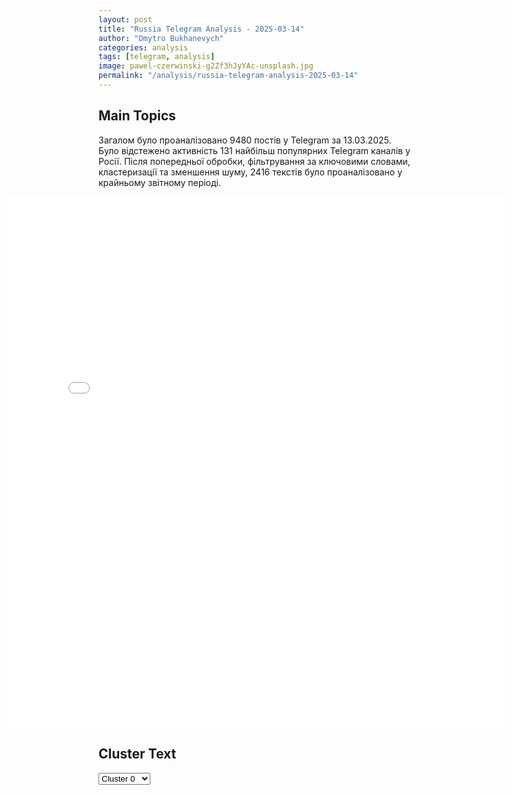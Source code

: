 ```yaml
---
layout: post
title: "Russia Telegram Analysis - 2025-03-14"
author: "Dmytro Bukhanevych"
categories: analysis
tags: [telegram, analysis]
image: pawel-czerwinski-g2Zf3hJyYAc-unsplash.jpg
permalink: "/analysis/russia-telegram-analysis-2025-03-14"
---
```


<style>
    /* Adjusting iframe-container styles */
    .wide-iframe-container {
        width: calc(100% + 30vw);  /* Extending the width */
        margin-left: -15vw;       /* Negative margin to push to the left */
        overflow: hidden;         /* In case the iframe content spills over */
    }

    .wide-iframe-container iframe {
        width: 100%;  /* Making the iframe take the full width of its container */
        border: none; /* Removing any borders from the iframe */
    }

    /* Toggle mechanism */
    .hidden {
        display: none;
    }
    
    .show-content-target:checked + .show-content {
        display: block;
    }
</style>

<h2>Main Topics</h2>
<p>Загалом було проаналізовано 9480 постів у Telegram за 13.03.2025. Було відстежено активність 131 найбільш популярних Telegram каналів у Росії. Після попередньої обробки, фільтрування за ключовими словами, кластеризації та зменшення шуму, 2416 текстів було проаналізовано у крайньому звітному періоді.</p>
<!-- Embedding Main Plotly Visualization -->
<div class="wide-iframe-container">
    <iframe src="{{site.baseurl}}/visualizations/2025-03-14/fig_topics_time.html" height="850"></iframe>
</div>


<h2>Cluster Text</h2>

<!-- Dropdown to select a cluster -->
<select id="clusterSelector" onchange="displayClusterText()">
<option value="0">Cluster 0</option><option value="1">Cluster 1</option><option value="2">Cluster 2</option><option value="3">Cluster 3</option><option value="4">Cluster 4</option><option value="5">Cluster 5</option><option value="6">Cluster 6</option><option value="7">Cluster 7</option><option value="8">Cluster 8</option><option value="9">Cluster 9</option><option value="10">Cluster 10</option><option value="11">Cluster 11</option><option value="12">Cluster 12</option><option value="13">Cluster 13</option><option value="14">Cluster 14</option><option value="15">Cluster 15</option><option value="16">Cluster 16</option>
</select>

<!-- Display area for the selected cluster's text -->
<div id="clusterTextDisplay" class="hidden"></div>

<script type="text/javascript">
    var clusterDetails = {"0": "<b>Total Posts:</b> 58<br><b>Date:</b> 2025-03-13 21:07:51+00:00<br><b>Author:</b> bloodysx<br><b>Link:</b> https://t.me/s/bloodysx/42906<br><b>Subscribers:</b> 1143448<br><b>Text:</b> \u0422\u0435\u043a\u0441\u0442: \u0422\u0440\u0430\u043c\u043f \u0432\u0432\u043e\u0434\u0438\u0442 \u0434\u043e\u043f\u043e\u043b\u043d\u0438\u0442\u0435\u043b\u044c\u043d\u044b\u0435 \u043e\u0433\u0440\u0430\u043d\u0438\u0447\u0435\u043d\u0438\u044f \u043d\u0430 \u0440\u043e\u0441\u0441\u0438\u0439\u0441\u043a\u0438\u0439 \u043d\u0435\u0444\u0442\u044f\u043d\u043e\u0439, \u0433\u0430\u0437\u043e\u0432\u044b\u0439 \u0438 \u0431\u0430\u043d\u043a\u043e\u0432\u0441\u043a\u0438\u0439 \u0441\u0435\u043a\u0442\u043e\u0440\u044b, \u2014 CBS.\u0422\u0435\u043b\u0435\u043a\u0430\u043d\u0430\u043b CBS News \u0441\u043e \u0441\u0441\u044b\u043b\u043a\u043e\u0439 \u043d\u0430 \u0447\u0435\u0442\u044b\u0440\u0435 \u0438\u0441\u0442\u043e\u0447\u043d\u0438\u043a\u0430 \u0441\u043e\u043e\u0431\u0449\u0430\u0435\u0442, \u0447\u0442\u043e \u0430\u0434\u043c\u0438\u043d\u0438\u0441\u0442\u0440\u0430\u0446\u0438\u044f \u0421\u0428\u0410 \u0443\u0436\u0435\u0441\u0442\u043e\u0447\u0438\u0442 \u0441\u0430\u043d\u043a\u0446\u0438\u0438 \u0432 \u043e\u0442\u043d\u043e\u0448\u0435\u043d\u0438\u0438 \u0420\u043e\u0441\u0441\u0438\u0438. \u0412 \u0447\u0430\u0441\u0442\u043d\u043e\u0441\u0442\u0438, \u0440\u0435\u0447\u044c \u0438\u0434\u0451\u0442 \u043e \u0435\u0449\u0451 \u0431\u043e\u043b\u044c\u0448\u0435\u043c \u043e\u0433\u0440\u0430\u043d\u0438\u0447\u0435\u043d\u0438\u0438 \u0434\u043e\u0441\u0442\u0443\u043f\u0430 \u0420\u0424 \u043a \u043f\u043b\u0430\u0442\u0451\u0436\u043d\u044b\u043c \u0441\u0438\u0441\u0442\u0435\u043c\u0430\u043c \u0421\u043e\u0435\u0434\u0438\u043d\u0451\u043d\u043d\u044b\u0445 \u0428\u0442\u0430\u0442\u043e\u0432. \u0414\u0430\u043d\u043d\u044b\u0435 \u043e\u0433\u0440\u0430\u043d\u0438\u0447\u0435\u043d\u0438\u044f \u0437\u0430\u0442\u0440\u0443\u0434\u043d\u044f\u0442 \u043f\u043e\u043a\u0443\u043f\u043a\u0443 \u0440\u043e\u0441\u0441\u0438\u0439\u0441\u043a\u043e\u0439 \u043d\u0435\u0444\u0442\u0438 \u0434\u0440\u0443\u0433\u0438\u043c\u0438 \u0441\u0442\u0440\u0430\u043d\u0430\u043c\u0438, \u0447\u0442\u043e \u0443\u0441\u043b\u043e\u0436\u043d\u0438\u0442 \u0435\u0451 \u043f\u043e\u0441\u0442\u0430\u0432\u043a\u0438 \u043d\u0430 \u043c\u0438\u0440\u043e\u0432\u044b\u0435 \u0440\u044b\u043d\u043a\u0438. \u042d\u0442\u043e \u043c\u043e\u0436\u0435\u0442 \u043f\u0440\u0438\u0432\u0435\u0441\u0442\u0438 \u043a \u0441\u043a\u0430\u0447\u043a\u0443 \u0446\u0435\u043d \u043d\u0430 \u043d\u0435\u0444\u0442\u044c, \u0441\u0447\u0438\u0442\u0430\u0435\u0442 \u0442\u0435\u043b\u0435\u043a\u0430\u043d\u0430\u043b. \u0416\u0451\u0441\u0442\u043a\u0438\u0435 \u0441\u0430\u043d\u043a\u0446\u0438\u0438 \u0432 \u043e\u0442\u043d\u043e\u0448\u0435\u043d\u0438\u0438 \u044d\u043d\u0435\u0440\u0433\u043e\u0441\u0435\u043a\u0442\u043e\u0440\u0430 \u0420\u043e\u0441\u0441\u0438\u0438 \u0431\u044b\u043b\u0438 \u0432\u0432\u0435\u0434\u0435\u043d\u044b \u0435\u0449\u0451 \u043f\u0440\u0438 \u0414\u0436\u043e \u0411\u0430\u0439\u0434\u0435\u043d\u0435, \u043e\u0434\u043d\u0430\u043a\u043e \u0434\u0435\u0439\u0441\u0442\u0432\u043e\u0432\u0430\u0432\u0448\u0435\u0435 \u0434\u043e 12 \u043c\u0430\u0440\u0442\u0430 \u0438\u0441\u043a\u043b\u044e\u0447\u0435\u043d\u0438\u0435 \u043f\u043e\u0437\u0432\u043e\u043b\u044f\u043b\u043e \u043f\u0440\u043e\u0432\u043e\u0434\u0438\u0442\u044c \u043e\u043f\u043b\u0430\u0442\u0443 \u0437\u0430 \u044d\u043d\u0435\u0440\u0433\u043e\u0440\u0435\u0441\u0443\u0440\u0441\u044b \u0447\u0435\u0440\u0435\u0437 \u0440\u044f\u0434 \u0431\u0430\u043d\u043a\u043e\u0432 \u0420\u0424. \u0422\u0435\u043f\u0435\u0440\u044c \u0436\u0435 \u0422\u0440\u0430\u043c\u043f \u043d\u0435 \u0441\u0442\u0430\u043b \u043f\u0440\u043e\u0434\u043b\u0435\u0432\u0430\u0442\u044c \u0434\u0435\u0439\u0441\u0442\u0432\u0438\u0435 \u043b\u0438\u0446\u0435\u043d\u0437\u0438\u0438, \u043f\u043e\u0437\u0432\u043e\u043b\u044f\u0432\u0448\u0435\u0439 \u0437\u0430\u0440\u0443\u0431\u0435\u0436\u043d\u044b\u043c \u043a\u043e\u043c\u043f\u0430\u043d\u0438\u044f\u043c \u043f\u0440\u043e\u0432\u043e\u0434\u0438\u0442\u044c \u0440\u0430\u0441\u0447\u0451\u0442\u044b \u0437\u0430 \u0440\u043e\u0441\u0441\u0438\u0439\u0441\u043a\u0443\u044e \u043d\u0435\u0444\u0442\u044c \u0447\u0435\u0440\u0435\u0437 \u043f\u043e\u0434\u0441\u0430\u043d\u043a\u0446\u0438\u043e\u043d\u043d\u044b\u0435 \u0440\u043e\u0441\u0441\u0438\u0439\u0441\u043a\u0438\u0435 \u0431\u0430\u043d\u043a\u0438. \u041e \u0442\u043e\u043c, \u0447\u0442\u043e \u0441\u0440\u043e\u043a \u0434\u0435\u0439\u0441\u0442\u0432\u0438\u044f \u043b\u0438\u0446\u0435\u043d\u0437\u0438\u0438 \u0438\u0441\u0442\u0451\u043a \u0430\u0433\u0435\u043d\u0442\u0441\u0442\u0432\u0443 Reuters \u043f\u043e\u0434\u0442\u0432\u0435\u0440\u0434\u0438\u043b\u0438 \u0438 \u0432 \u041c\u0438\u043d\u0444\u0438\u043d\u0435 \u0421\u0428\u0410. \u0422\u0430\u043a\u0436\u0435 CBS \u043f\u0438\u0448\u0435\u0442, \u0447\u0442\u043e \u0443\u0436\u0435\u0441\u0442\u043e\u0447\u0435\u043d\u0438\u0435\u043c \u0441\u0430\u043d\u043a\u0446\u0438\u0439 \u0411\u0435\u043b\u044b\u0439 \u0434\u043e\u043c \u043f\u044b\u0442\u0430\u0435\u0442\u0441\u044f \u0443\u0431\u0435\u0434\u0438\u0442\u044c \u0420\u043e\u0441\u0441\u0438\u044e \u043f\u0440\u0438\u043d\u044f\u0442\u044c \u0443\u0441\u043b\u043e\u0432\u0438\u044f \u043f\u0440\u0435\u0434\u043b\u0430\u0433\u0430\u0435\u043c\u043e\u0433\u043e 30-\u0434\u043d\u0435\u0432\u043d\u043e\u0433\u043e \u043f\u0440\u0435\u043a\u0440\u0430\u0449\u0435\u043d\u0438\u044f \u043e\u0433\u043d\u044f.", "1": "<b>Total Posts:</b> 21<br><b>Date:</b> 2025-03-13 18:07:21+00:00<br><b>Author:</b> kontext_channel<br><b>Link:</b> https://t.me/s/kontext_channel/49976<br><b>Subscribers:</b> 906141<br><b>Text:</b> \u0422\u0435\u043a\u0441\u0442: \u0423\u043a\u0440\u0430\u0438\u043d\u0430 \u043e\u0431\u043e\u0437\u043d\u0430\u0447\u0438\u043b\u0430 \u0421\u0428\u0410 \u0441\u0432\u043e\u0438 \u00ab\u043a\u0440\u0430\u0441\u043d\u044b\u0435 \u043b\u0438\u043d\u0438\u0438\u00bb \u0432 \u043f\u0435\u0440\u0435\u0433\u043e\u0432\u043e\u0440\u0430\u0445 \u043e \u043f\u0435\u0440\u0435\u043c\u0438\u0440\u0438\u0438\u041f\u043e \u0438\u043d\u0444\u043e\u0440\u043c\u0430\u0446\u0438\u0438 \u0438\u0441\u0442\u043e\u0447\u043d\u0438\u043a\u0430 \u00ab\u0415\u0432\u0440\u043e\u043f\u0435\u0439\u0441\u043a\u043e\u0439 \u043f\u0440\u0430\u0432\u0434\u044b\u00bb, \u041a\u0438\u0435\u0432 \u043d\u0435 \u043f\u0440\u0438\u0435\u043c\u043b\u0435\u0442 \u043e\u0433\u0440\u0430\u043d\u0438\u0447\u0435\u043d\u0438\u044f \u043d\u0430 \u0447\u0438\u0441\u043b\u0435\u043d\u043d\u043e\u0441\u0442\u044c \u0430\u0440\u043c\u0438\u0438, \u0430 \u0442\u0430\u043a\u0436\u0435 \u0437\u0430\u043f\u0440\u0435\u0442\u043e\u0432 \u043d\u0430 \u0443\u0447\u0430\u0441\u0442\u0438\u0435 \u0441\u0442\u0440\u0430\u043d\u044b \u0432 \u043c\u0435\u0436\u0434\u0443\u043d\u0430\u0440\u043e\u0434\u043d\u044b\u0445 \u043e\u0440\u0433\u0430\u043d\u0438\u0437\u0430\u0446\u0438\u044f\u0445, \u0432\u043a\u043b\u044e\u0447\u0430\u044f \u0415\u0432\u0440\u043e\u0441\u043e\u044e\u0437 \u0438 \u041d\u0410\u0422\u041e. \u0412\u043e\u043f\u0440\u043e\u0441 \u043e \u0442\u043e\u043c, \u0447\u0442\u043e \u0420\u043e\u0441\u0441\u0438\u044f \u043d\u0435 \u0434\u043e\u043b\u0436\u043d\u0430 \u0438\u043c\u0435\u0442\u044c \u043f\u0440\u0430\u0432\u043e \u0432\u0435\u0442\u043e \u0432 \u043e\u0442\u043d\u043e\u0448\u0435\u043d\u0438\u0438 \u0447\u043b\u0435\u043d\u0441\u0442\u0432\u0430 \u0423\u043a\u0440\u0430\u0438\u043d\u044b \u0432 \u041d\u0410\u0422\u041e, \u0442\u0430\u043a\u0436\u0435 \u0431\u044b\u043b \u043f\u043e\u0434\u043d\u044f\u0442 \u0433\u043b\u0430\u0432\u043e\u0439 \u043e\u0444\u0438\u0441\u0430 \u043f\u0440\u0435\u0437\u0438\u0434\u0435\u043d\u0442\u0430 \u0410\u043d\u0434\u0440\u0435\u0435\u043c \u0415\u0440\u043c\u0430\u043a\u043e\u043c, \u0437\u0430\u044f\u0432\u0438\u043b \u0438\u0441\u0442\u043e\u0447\u043d\u0438\u043a. \u041e\u043d \u043f\u043e\u0434\u0447\u0435\u0440\u043a\u043d\u0443\u043b, \u0447\u0442\u043e \u041a\u0438\u0435\u0432 \u043a\u0430\u0442\u0435\u0433\u043e\u0440\u0438\u0447\u0435\u0441\u043a\u0438 \u043f\u0440\u043e\u0442\u0438\u0432 \u0438\u0441\u043a\u043b\u044e\u0447\u0435\u043d\u0438\u044f \u0442\u0435\u043c\u044b \u0421\u0435\u0432\u0435\u0440\u043e\u0430\u0442\u043b\u0430\u043d\u0442\u0438\u0447\u0435\u0441\u043a\u043e\u0433\u043e \u0430\u043b\u044c\u044f\u043d\u0441\u0430 \u0438\u0437 \u043f\u0435\u0440\u0435\u0433\u043e\u0432\u043e\u0440\u043d\u043e\u0439 \u043f\u043e\u0432\u0435\u0441\u0442\u043a\u0438", "2": "<b>Total Posts:</b> 817<br><b>Date:</b> 2025-03-13 09:23:20+00:00<br><b>Author:</b> legitimniy<br><b>Link:</b> https://t.me/s/legitimniy/19663<br><b>Subscribers:</b> 1096574<br><b>Text:</b> \u0422\u0435\u043a\u0441\u0442: #\u043a\u0443\u0440\u0441\u043a\u0430\u044f_\u0410\u0432\u0430\u043d\u0442\u044e\u0440\u0430 \u0421\u043d\u0430\u0447\u0430\u043b\u0430 \u043f\u0438\u0441\u0430\u043b\u0438 \u0432 \u0442\u0435\u043b\u0435\u0433\u0440\u0430\u043c\u0435, \u0447\u0442\u043e \u0412\u0421\u0423 \u043e\u0442\u0441\u0442\u0443\u043f\u0438\u043b\u0438 \u0438\u0437 \u0421\u0443\u0434\u0436\u0438, \u0442\u0435\u043f\u0435\u0440\u044c \u041c\u0438\u043d\u041e\u0431\u043e\u0440\u043e\u043d\u044b \u0420\u0424 \u0437\u0430\u044f\u0432\u0438\u043b\u0438 \u043e \u043f\u043e\u043b\u043d\u043e\u043c \u043a\u043e\u043d\u0442\u0440\u043e\u043b\u0435 \u043d\u0430\u0434 \u0433\u043e\u0440\u043e\u0434\u043e\u043c. \u041a\u0443\u0440\u0441\u043a\u0430\u044f \u0430\u0432\u0430\u043d\u0442\u044e\u0440\u0430 \u0417\u0435\u043b\u0435\u043d\u0441\u043a\u043e\u0433\u043e \u043f\u043e\u0434\u043e\u0448\u043b\u0430 \u043a \u043a\u043e\u043d\u0446\u0443, \u0440\u0435\u0437\u0443\u043b\u044c\u0442\u0430\u0442 \u043e\u0447\u0435\u0432\u0438\u0434\u0435\u043d  - \u044d\u0442\u043e \u043f\u043e\u043b\u043d\u043e\u0435 \u0444\u0438\u0430\u0441\u043a\u043e.\u0412\u043e\u0435\u043d\u043d\u044b\u0435, \u043a\u043e\u0442\u043e\u0440\u044b\u0435 \u0447\u0443\u0434\u043e\u043c \u0432\u044b\u0448\u043b\u0438 \u0438\u0437 \u041a\u0443\u0440\u0441\u043a\u043e\u0433\u043e \u043c\u0435\u0448\u043a\u0430, \u043a\u0440\u043e\u044e\u0442 \u0442\u0440\u0435\u0445\u044d\u0442\u0430\u0436\u043d\u044b\u043c \u043c\u0430\u0442\u043e\u043c \u0421\u044b\u0440\u0441\u043a\u043e\u0433\u043e, \u0417\u0435\u043b\u0435\u043d\u0441\u043a\u043e\u0433\u043e, \u0415\u0440\u043c\u0430\u043a\u0430, \u0423\u043c\u0435\u0440\u043e\u0432\u0430 \u0438 \u0442\u0434. \u0421\u0440\u0435\u0434\u0438 \u0432\u043e\u0435\u043d\u043d\u044b\u0445 \u043f\u0440\u043e\u0434\u043e\u043b\u0436\u0430\u0435\u0442 \u043d\u0430\u0440\u0430\u0441\u0442\u0430\u0442\u044c \u043d\u0435\u0433\u0430\u0442\u0438\u0432 \u0432 \u0430\u0434\u0440\u0435\u0441 \u0443\u043a\u0440\u0430\u0438\u043d\u0441\u043a\u043e\u0439 \u0432\u043b\u0430\u0441\u0442\u0438. \u041a\u0430\u043a \u0431\u044b \u043e\u0444\u0438\u0441\u043d\u044b\u0435 \u043d\u0435 \u043f\u044b\u0442\u0430\u043b\u0438\u0441\u044c \u043a\u0443\u043f\u0438\u0442\u044c \u0441\u043e\u0446\u043e\u043f\u0440\u043e\u0441\u044b, \u0433\u0434\u0435 \u0440\u0435\u0439\u0442\u0438\u043d\u0433 \u043e\u0434\u043e\u0431\u0440\u0435\u043d\u0438\u044f 65%, \u0438\u043b\u0438 \u0441\u043d\u044f\u0442\u044c \u043f\u043e\u0434\u0441\u0442\u0430\u0432\u043d\u044b\u0435 \u043e\u043f\u0440\u043e\u0441\u044b \u043d\u0430 \u0443\u043b\u0438\u0446\u0430\u0445, \u0433\u0434\u0435 \u0432\u0441\u0435 \u0431\u043e\u0433\u043e\u0442\u0432\u043e\u0440\u044f\u0442 \u0417\u0435\u043b\u0435\u043d\u0441\u043a\u043e\u0433\u043e, \u043d\u043e \u043d\u0430 \u0440\u0435\u0430\u043b\u044c\u043d\u043e\u0441\u0442\u044c \u044d\u0442\u043e \u043d\u0438\u043a\u0430\u043a \u043d\u0435 \u0432\u043b\u0438\u044f\u0435\u0442, \u0430 \u0432\u044b\u0437\u044b\u0432\u0430\u0435\u0442 \u043d\u0430\u043e\u0431\u043e\u0440\u043e\u0442 \u0440\u0430\u0437\u0434\u0440\u0430\u0436\u0435\u043d\u0438\u0435.\u0412\u0441\u044f \u0441\u0442\u0440\u0430\u0442\u0435\u0433\u0438\u044f \u0417\u0435\u041e\u041f \u043f\u0440\u0438\u0432\u043e\u0434\u0438\u0442 \u0432 \u0438\u0442\u043e\u0433\u0435 \u043a \u0444\u0438\u0430\u0441\u043a\u0443. \u041d\u0430\u0431\u043b\u044e\u0434\u0430\u0435\u043c.", "3": "<b>Total Posts:</b> 902<br><b>Date:</b> 2025-03-13 15:51:07+00:00<br><b>Author:</b> boris_rozhin<br><b>Link:</b> https://t.me/s/boris_rozhin/157749<br><b>Subscribers:</b> 867169<br><b>Text:</b> \u0422\u0435\u043a\u0441\u0442: \"\u041c\u044b \u0437\u0430 \u043f\u0435\u0440\u0435\u043c\u0438\u0440\u0438\u0435, \u043d\u043e \u0435\u0441\u0442\u044c \u043d\u044e\u0430\u043d\u0441\u044b\"\u041f\u0443\u0442\u0438\u043d \u043e\u0437\u0432\u0443\u0447\u0438\u043b \u0440\u044f\u0434 \u043d\u044e\u0430\u043d\u0441\u043e\u0432 \u043d\u0430 \u0442\u0435\u043c\u0443 \u043f\u0435\u0440\u0435\u043c\u0438\u0440\u0438\u044f.1. \u0412\u043e\u043f\u0440\u043e\u0441\u044b \u043a\u043e\u043d\u0442\u0440\u043e\u043b\u044f \u043f\u0440\u0435\u043a\u0440\u0430\u0449\u0435\u043d\u0438\u044f \u043e\u0433\u043d\u044f.2. \u0421\u0438\u0442\u0443\u0430\u0446\u0438\u044f \u0441 \u043e\u043a\u0440\u0443\u0436\u0435\u043d\u043d\u043e\u0439 \u0433\u0440\u0443\u043f\u043f\u0438\u0440\u043e\u0432\u043a\u043e\u0439 \u0412\u0421\u0423 \u0432 \u041a\u0443\u0440\u0441\u043a\u043e\u0439 \u043e\u0431\u043b\u0430\u0441\u0442\u0438.3. \u041f\u0440\u043e\u0434\u043e\u043b\u0436\u0430\u044e\u0449\u0430\u044f\u0441\u044f \u043c\u043e\u0431\u0438\u043b\u0438\u0437\u0430\u0446\u0438\u044f \u043d\u0430 \u0423\u043a\u0440\u0430\u0438\u043d\u0435\u0412 \u0446\u0435\u043b\u043e\u043c, \u0420\u0424 \u0445\u043e\u0447\u0435\u0442 \u043e\u0442 \u0421\u0428\u0410 (\u0430 \u0443\u0436 \u043a\u0430\u043a \u0421\u0428\u0410 \u0431\u0443\u0434\u0443\u0442 \u043d\u0430\u0432\u044f\u0437\u044b\u0432\u0430\u0442\u044c \u044d\u0442\u043e \u0417\u0435\u043b\u0435\u043d\u0441\u043a\u043e\u043c\u0443, \u044d\u0442\u043e \u0438\u0445 \u0434\u0435\u043b\u043e) \u0432\u044b\u043f\u043e\u043b\u043d\u0435\u043d\u0438\u044f \u0440\u044f\u0434\u0430 \u0441\u0432\u043e\u0438\u0445 \u0443\u0441\u043b\u043e\u0432\u0438\u0439. \u0423\u0441\u043b\u043e\u0432\u0438\u044f \u0432\u0438\u0434\u0438\u043c\u043e \u0443\u0436\u0435 \u0441\u0435\u0433\u043e\u0434\u043d\u044f \u0431\u0443\u0434\u0443\u0442 \u0434\u043e\u0432\u0435\u0434\u0435\u043d\u044b \u0423\u0438\u0442\u043a\u043e\u0444\u0444\u0443 \u0438 \u0435\u0441\u043b\u0438 \u0430\u043c\u0435\u0440\u0438\u043a\u0430\u043d\u0446\u044b \u0438\u0445 \u043f\u0440\u0438\u043c\u0443\u0442, \u0442\u043e \u0432 \u0431\u043b\u0438\u0436\u0430\u0439\u0448\u0435\u0435 \u0432\u0440\u0435\u043c\u044f \u0441\u043e\u0441\u0442\u043e\u044f\u0442\u0441\u044f \u0442\u0435\u043b\u0435\u0444\u043e\u043d\u043d\u044b\u0435 \u043f\u0435\u0440\u0435\u0433\u043e\u0432\u043e\u0440\u044b \u041f\u0443\u0442\u0438\u043d\u0430 \u0441 \u0422\u0440\u0430\u043c\u043f\u043e\u043c.\u0420\u043e\u0441\u0441\u0438\u044f \u0445\u043e\u0447\u0435\u0442, \u0447\u0442\u043e \u043d\u0430 \u0432\u0440\u0435\u043c\u044f \u0434\u0435\u0439\u0441\u0442\u0432\u0438\u044f \u043f\u0435\u0440\u0435\u043c\u0438\u0440\u0438\u044f \u043d\u0430 \u0423\u043a\u0440\u0430\u0438\u043d\u0435 \u0431\u044b\u043b\u0430 \u043f\u0440\u0435\u043a\u0440\u0430\u0449\u0435\u043d\u0430 \u043c\u043e\u0431\u0438\u043b\u0438\u0437\u0430\u0446\u0438\u044f, \u043f\u043e\u0434\u0433\u043e\u0442\u043e\u0432\u043a\u0430 \u0441\u043e\u043b\u0434\u0430\u0442 \u0438 \u043f\u043e\u0441\u0442\u0430\u0432\u043a\u0438 \u043e\u0440\u0443\u0436\u0438\u044f.PS. \u041e\u0442\u043d\u043e\u0441\u0438\u0442\u0435\u043b\u044c\u043d\u043e \u0442\u0435\u0445 \u0412\u0421\u0423\u0448\u043d\u0438\u043a\u043a\u043e\u0432, \u043a\u0442\u043e \u043e\u0441\u0442\u0430\u043b\u0441\u044f \u0432 \u041a\u0443\u0440\u0441\u043a\u043e\u0439 \u043e\u0431\u043b\u0430\u0441\u0442\u0438 \u043e\u0437\u0432\u0443\u0447\u0435\u043d \u043f\u0440\u043e\u0441\u0442\u043e\u0439 \u0441\u0446\u0435\u043d\u0430\u0440\u0438\u0439 - \u043b\u0438\u0431\u043e \u043f\u043b\u0435\u043d, \u043b\u0438\u0431\u043e \u0441\u043c\u0435\u0440\u0442\u044c. \u0412\u044b\u043f\u0443\u0441\u043a\u0430\u0442\u044c \u043d\u0438\u043a\u043e\u0433\u043e \u043d\u0435 \u0431\u0443\u0434\u0443\u0442.", "4": "<b>Total Posts:</b> 78<br><b>Date:</b> 2025-03-13 15:20:56+00:00<br><b>Author:</b> warhistoryalconafter<br><b>Link:</b> https://t.me/s/warhistoryalconafter/211325<br><b>Subscribers:</b> 533371<br><b>Text:</b> \u0422\u0435\u043a\u0441\u0442: \ud83c\uddf7\ud83c\uddfa\ud83c\udde7\ud83c\uddfe \u0418 \u043f\u0443\u0441\u043a\u0430\u0439 \u0430\u043c\u0435\u0440\u0438\u043a\u0430\u043d\u0446\u044b \u043f\u043e\u0434\u043e\u0436\u0434\u0443\u0442. \u041d\u0430\u0447\u0430\u043b\u0430\u0441\u044c \u043f\u0440\u0435\u0441\u0441-\u043a\u043e\u043d\u0444\u0435\u0440\u0435\u043d\u0446\u0438\u044f \u041f\u0443\u0442\u0438\u043d\u0430 \u0438 \u041b\u0443\u043a\u0430\u0448\u0435\u043d\u043a\u043e. \u0421\u043d\u0430\u0447\u0430\u043b\u0430 \u043f\u0440\u0435\u0437\u0438\u0434\u0435\u043d\u0442\u044b \u043e\u0431\u043c\u0435\u043d\u044f\u043b\u0438\u0441\u044c \u0433\u0440\u0430\u043c\u043e\u0442\u0430\u043c\u0438 \u043e \u0440\u0430\u0442\u0438\u0444\u0438\u043a\u0430\u0446\u0438\u0438 \u0434\u043e\u0433\u043e\u0432\u043e\u0440\u0430 \u043e \u0433\u0430\u0440\u0430\u043d\u0442\u0438\u044f\u0445 \u0431\u0435\u0437\u043e\u043f\u0430\u0441\u043d\u043e\u0441\u0442\u0438 \u0432 \u0440\u0430\u043c\u043a\u0430\u0445 \u0421\u043e\u044e\u0437\u043d\u043e\u0433\u043e \u0433\u043e\u0441\u0443\u0434\u0430\u0440\u0441\u0442\u0432\u0430. \u0414\u0430\u043b\u0435\u0435 \u0437\u0430\u044f\u0432\u043b\u0435\u043d\u0438\u044f:\u25aa\ufe0f\u0420\u043e\u0441\u0441\u0438\u044f \u0438 \u0411\u0435\u043b\u0430\u0440\u0443\u0441\u044c \u043f\u0440\u043e\u0434\u043e\u043b\u0436\u0430\u0442\u044c \u0441\u0442\u0440\u043e\u0438\u0442\u044c \u0421\u043e\u044e\u0437\u043d\u043e\u0435 \u0433\u043e\u0441\u0443\u0434\u0430\u0440\u0441\u0442\u0432\u043e \u2014 \u041f\u0443\u0442\u0438\u043d\u25aa\ufe0f\u0420\u043e\u0441\u0441\u0438\u044f \u0432\u043b\u043e\u0436\u0438\u043b\u0430 \u0432 \u044d\u043a\u043e\u043d\u043e\u043c\u0438\u043a\u0443 \u0411\u0435\u043b\u0430\u0440\u0443\u0441\u0438 \u043e\u043a\u043e\u043b\u043e $4,5 \u043c\u043b\u0440\u0434 \u2014 \u041f\u0443\u0442\u0438\u043d\u25aa\ufe0f\u0420\u0430\u0441\u0447\u0435\u0442 \u0412\u0421 \u0411\u0435\u043b\u0430\u0440\u0443\u0441\u0438 \u043f\u0440\u0438\u043c\u0435\u0442 \u0443\u0447\u0430\u0441\u0442\u0438\u0435 \u0432 \u041f\u0430\u0440\u0430\u0434\u0435 \u041f\u043e\u0431\u0435\u0434\u044b \u043d\u0430 \u041a\u0440\u0430\u0441\u043d\u043e\u0439 \u043f\u043b\u043e\u0449\u0430\u0434\u0438 \u2014 \u041f\u0443\u0442\u0438\u043d\u25aa\ufe0f\u0420\u043e\u0441\u0441\u0438\u044f\u043d\u0435, \u0436\u0438\u0432\u0443\u0449\u0438\u0435 \u0432 \u0411\u0435\u043b\u043e\u0440\u0443\u0441\u0441\u0438\u0438, \u0438 \u043f\u0440\u043e\u0436\u0438\u0432\u0430\u044e\u0449\u0438\u0435 \u0432 \u0420\u043e\u0441\u0441\u0438\u0438 \u0431\u0435\u043b\u043e\u0440\u0443\u0441\u044b \u0441\u043c\u043e\u0433\u0443\u0442 \u0443\u0447\u0430\u0441\u0442\u0432\u043e\u0432\u0430\u0442\u044c \u0432 \u043c\u0435\u0441\u0442\u043d\u044b\u0445 \u0432\u044b\u0431\u043e\u0440\u0430\u0445 \u043a\u0430\u043a \u0438\u0437\u0431\u0438\u0440\u0430\u0442\u0435\u043b\u0438 \u0438 \u043a\u0430\u043a \u043a\u0430\u043d\u0434\u0438\u0434\u0430\u0442\u044b, \u0437\u0430\u044f\u0432\u0438\u043b \u041f\u0443\u0442\u0438\u043d\u25aa\ufe0f\u0414\u043e\u0433\u043e\u0432\u043e\u0440 \u043e \u0432\u0437\u0430\u0438\u043c\u043d\u043e\u0439 \u0431\u0435\u0437\u043e\u043f\u0430\u0441\u043d\u043e\u0441\u0442\u0438 \u0420\u043e\u0441\u0441\u0438\u0438 \u0438 \u0411\u0435\u043b\u043e\u0440\u0443\u0441\u0441\u0438\u0438 \u0432\u0441\u0442\u0443\u043f\u0438\u043b \u0441\u0435\u0433\u043e\u0434\u043d\u044f \u0432 \u0437\u0430\u043a\u043e\u043d\u043d\u0443\u044e \u0441\u0438\u043b\u0443, \u0437\u0430\u044f\u0432\u0438\u043b \u041f\u0443\u0442\u0438\u043d\u041f\u043e\u0434\u043f\u0438\u0441\u0430\u0442\u044c\u0441\u044f \u043d\u0430 \u043a\u0430\u043d\u0430\u043b", "5": "<b>Total Posts:</b> 23<br><b>Date:</b> 2025-03-13 13:32:43+00:00<br><b>Author:</b> ejdailyru<br><b>Link:</b> https://t.me/s/ejdailyru/309489<br><b>Subscribers:</b> 576712<br><b>Text:</b> \u0422\u0435\u043a\u0441\u0442: \u26a1\ufe0f\u0421\u0428\u0410 \u043e\u0431\u0441\u0443\u0436\u0434\u0430\u044e\u0442 \u0441 \u0420\u0424 \u0438 \u0413\u0435\u0440\u043c\u0430\u043d\u0438\u0435\u0439 \u043f\u043e\u043a\u0443\u043f\u043a\u0443\u00a0\u00ab\u0421\u0435\u0432\u0435\u0440\u043d\u044b\u0445 \u043f\u043e\u0442\u043e\u043a\u043e\u0432\u00bb \u0438 \u0434\u0440\u0443\u0433\u043e\u0439 \u044d\u043d\u0435\u0440\u0433\u0435\u0442\u0438\u0447\u0435\u0441\u043a\u043e\u0439 \u0438\u043d\u0444\u0440\u0430\u0441\u0442\u0440\u0443\u043a\u0442\u0443\u0440\u044b \u0434\u043b\u044f \u043f\u0435\u0440\u0435\u0437\u0430\u043f\u0443\u0441\u043a\u0430 \u043f\u043e\u0441\u0442\u0430\u0432\u043e\u043a \u0440\u043e\u0441\u0441\u0438\u0439\u0441\u043a\u0438\u0445 \u044d\u043d\u0435\u0440\u0433\u043e\u043d\u043e\u0441\u0438\u0442\u0435\u043b\u0435\u0439 \u0432 \u0415\u0432\u0440\u043e\u043f\u0443 \u043f\u043e\u0441\u043b\u0435 \u0437\u0430\u0432\u0435\u0440\u0448\u0435\u043d\u0438\u044f \u0432\u043e\u0435\u043d\u043d\u043e\u0433\u043e \u043a\u043e\u043d\u0444\u043b\u0438\u043a\u0442\u0430 \u043d\u0430 \u0423\u043a\u0440\u0430\u0438\u043d\u0435, \u0441\u043e\u043e\u0431\u0449\u0430\u0435\u0442 \u0432 \u0441\u0432\u043e\u0435\u043c \u0440\u0430\u0441\u0441\u043b\u0435\u0434\u043e\u0432\u0430\u043d\u0438\u0438 \u043d\u0435\u043c\u0435\u0446\u043a\u043e\u0435 \u0438\u0437\u0434\u0430\u043d\u0438\u0435 Correctiv.\u041f\u043e \u0435\u0433\u043e \u0434\u0430\u043d\u043d\u044b\u043c, \u043e\u0431\u0441\u0443\u0436\u0434\u0435\u043d\u0438\u0435 \u0438\u0434\u0435\u0442 \u0443\u0436\u0435 \"\u043d\u0435\u0441\u043a\u043e\u043b\u044c\u043a\u043e \u043c\u0435\u0441\u044f\u0446\u0435\u0432\". \u041a\u0440\u043e\u043c\u0435 \u0421\u041f \u0430\u043c\u0435\u0440\u0438\u043a\u0430\u043d\u0446\u044b \u043f\u0440\u043e\u044f\u0432\u043b\u044f\u044e\u0442 \u0438\u043d\u0442\u0435\u0440\u0435\u0441 \u043a \u0434\u043e\u0447\u0435\u0440\u043d\u0435\u0439 \u043a\u043e\u043c\u043f\u0430\u043d\u0438\u0438 \u00ab\u0420\u043e\u0441\u043d\u0435\u0444\u0442\u0438\u00bb \u0432 \u0413\u0435\u0440\u043c\u0430\u043d\u0438\u0438, \u043a\u043e\u0442\u043e\u0440\u043e\u0439\u00a0\u043f\u0440\u0438\u043d\u0430\u0434\u043b\u0435\u0436\u0438\u0442 54% \u0430\u043a\u0446\u0438\u0439 \u041d\u041f\u0417 \u0432 \u0428\u0432\u0435\u0434\u0442\u0435 \u0438 \u043c\u0435\u043d\u044c\u0448\u0438\u0435 \u0434\u043e\u043b\u0438 \u0432 \u044e\u0436\u043d\u043e\u0433\u0435\u0440\u043c\u0430\u043d\u0441\u043a\u0438\u0445 \u041d\u041f\u0417 Bayernoil \u0438 Miro.\u041f\u043b\u0430\u0442\u0444\u043e\u0440\u043c\u0430 X (ru)|\u041f\u043b\u0430\u0442\u0444\u043e\u0440\u043ca \u0425 (eng)|BlueSky|WhatsApp", "6": "<b>Total Posts:</b> 21<br><b>Date:</b> 2025-03-13 17:32:18+00:00<br><b>Author:</b> mosclive<br><b>Link:</b> https://t.me/s/mosclive/21236<br><b>Subscribers:</b> 400036<br><b>Text:</b> \u0422\u0435\u043a\u0441\u0442: \u26a1\ufe0f\u0420\u043e\u0441\u0441\u0438\u044f \u0433\u043e\u0442\u043e\u0432\u0430 \u0441\u043a\u0430\u0437\u0430\u0442\u044c welcome \u0432\u043e\u0437\u0432\u0440\u0430\u0449\u0430\u044e\u0449\u0438\u043c\u0441\u044f \u0437\u0430\u043f\u0430\u0434\u043d\u044b\u043c \u043a\u043e\u043c\u043f\u0430\u043d\u0438\u044f\u043c, \u043d\u043e \u043f\u0440\u0435\u0444\u0435\u0440\u0435\u043d\u0446\u0438\u0439 \u043d\u0435 \u0434\u0430\u0441\u0442 \u2014 \u041f\u0443\u0442\u0438\u043d. \u041f\u0440\u0435\u0437\u0438\u0434\u0435\u043d\u0442 \u0437\u0430\u044f\u0432\u0438\u043b, \u0447\u0442\u043e \u0420\u0424\u00a0\u0443\u0436\u0435 \u0432\u0435\u0434\u0435\u0442 \u043f\u0435\u0440\u0435\u0433\u043e\u0432\u043e\u0440\u044b \u043e\u00a0\u0432\u043e\u0437\u0432\u0440\u0430\u0449\u0435\u043d\u0438\u0438 \u043d\u0435\u043a\u043e\u0442\u043e\u0440\u044b\u0445 \u0438\u043d\u043e\u0441\u0442\u0440\u0430\u043d\u043d\u044b\u0445 \u043a\u043e\u043c\u043f\u0430\u043d\u0438\u0439, \u043f\u043e\u00a0\u0438\u0445\u00a0\u0436\u0435 \u0438\u043d\u0438\u0446\u0438\u0430\u0442\u0438\u0432\u0435.\u041c\u043e\u0441\u043a\u0432\u0430 Live - \u043f\u043e\u0434\u043f\u0438\u0441\u0430\u0442\u044c\u0441\u044f", "7": "<b>Total Posts:</b> 34<br><b>Date:</b> 2025-03-13 15:45:53+00:00<br><b>Author:</b> bbbreaking<br><b>Link:</b> https://t.me/s/bbbreaking/202344<br><b>Subscribers:</b> 1909424<br><b>Text:</b> \u0422\u0435\u043a\u0441\u0442: \u26a1\ufe0f\u041c\u044b \u0437\u0430 \u043f\u0435\u0440\u0435\u043c\u0438\u0440\u0438\u0435, \u043d\u043e \u0435\u0441\u0442\u044c \u043d\u044e\u0430\u043d\u0441\u044b \u2014 \u041f\u0443\u0442\u0438\u043d", "8": "<b>Total Posts:</b> 54<br><b>Date:</b> 2025-03-13 07:29:45+00:00<br><b>Author:</b> infomoscow24<br><b>Link:</b> https://t.me/s/infomoscow24/79234<br><b>Subscribers:</b> 440436<br><b>Text:</b> \u0422\u0435\u043a\u0441\u0442: \u0421\u0430\u043c\u043e\u043b\u0435\u0442 \u0441\u043f\u0435\u0446\u043f\u043e\u0441\u043b\u0430\u043d\u043d\u0438\u043a\u0430 \u0422\u0440\u0430\u043c\u043f\u0430 \u0423\u0438\u0442\u043a\u043e\u0444\u0444\u0430, \u043a\u043e\u0442\u043e\u0440\u044b\u0439 \u043d\u0430 \u044d\u0442\u043e\u0439 \u043d\u0435\u0434\u0435\u043b\u0435 \u043f\u043b\u0430\u043d\u0438\u0440\u0443\u0435\u0442 \u043f\u043e\u0441\u0435\u0442\u0438\u0442\u044c \u0420\u0424, \u0432\u044b\u043b\u0435\u0442\u0435\u043b \u0438\u0437 \u041a\u0430\u0442\u0430\u0440\u0430, \u0441\u043e\u043e\u0431\u0449\u0430\u044e\u0442 \u0421\u041c\u0418.\u0418\u0437 \u0434\u0430\u043d\u043d\u044b\u0445 \u0441\u0435\u0440\u0432\u0438\u0441\u0430 Flightradar, \u0431\u043e\u0440\u0442 \u0441\u043e\u0432\u0435\u0440\u0448\u0430\u0435\u0442 \u043f\u0435\u0440\u0435\u043b\u0451\u0442 \u0432 \u0441\u0435\u0432\u0435\u0440\u043d\u043e\u043c \u043d\u0430\u043f\u0440\u0430\u0432\u043b\u0435\u043d\u0438\u0438 \u0447\u0435\u0440\u0435\u0437 \u0432\u043e\u0437\u0434\u0443\u0448\u043d\u043e\u0435 \u043f\u0440\u043e\u0441\u0442\u0440\u0430\u043d\u0441\u0442\u0432\u043e \u0422\u0443\u0440\u0446\u0438\u0438. \ud83c\udd97 \u041f\u043e\u0434\u043f\u0438\u0441\u0430\u0442\u044c\u0441\u044f \u043d\u0430 \u041c\u043e\u0441\u043a\u0432\u0430 24", "9": "<b>Total Posts:</b> 15<br><b>Date:</b> 2025-03-13 21:00:33+00:00<br><b>Author:</b> ru2ch<br><b>Link:</b> https://t.me/s/ru2ch/137829<br><b>Subscribers:</b> 560222<br><b>Text:</b> \u0422\u0435\u043a\u0441\u0442: \u2757\ufe0f\u0412\u0435\u043d\u0433\u0440\u0438\u044f \u0441\u043d\u044f\u043b\u0430 \u0432\u0435\u0442\u043e \u043d\u0430 \u043f\u0440\u043e\u0434\u043b\u0435\u043d\u0438\u0435 \u0441\u0430\u043d\u043a\u0446\u0438\u0439 \u0415\u0421 \u043f\u0440\u043e\u0442\u0438\u0432 \u0420\u043e\u0441\u0441\u0438\u0438 \u2014 Bloomberg\u042d\u0442\u043e \u043f\u0440\u043e\u0438\u0437\u043e\u0448\u043b\u043e \u043f\u043e\u0441\u043b\u0435 \u0442\u043e\u0433\u043e, \u043a\u0430\u043a \u0442\u0440\u0438 \u0438\u043c\u0435\u043d\u0438 \u0431\u044b\u043b\u0438 \u0438\u0441\u043a\u043b\u044e\u0447\u0435\u043d\u044b \u0438\u0437 \u0441\u043f\u0438\u0441\u043a\u0430 \u043f\u043e \u043f\u0440\u043e\u0441\u044c\u0431\u0435 \u0411\u0443\u0434\u0430\u043f\u0435\u0448\u0442\u0430. \u041a\u0430\u043a\u0438\u0435 \u0438\u043c\u0435\u043d\u043d\u043e \u2014 \u043d\u0435 \u0443\u0442\u043e\u0447\u043d\u044f\u0435\u0442\u0441\u044f.\u0420\u0430\u043d\u0435\u0435 \u0441\u043e\u043e\u0431\u0449\u0430\u043b\u043e\u0441\u044c, \u0447\u0442\u043e \u0412\u0435\u043d\u0433\u0440\u0438\u044f \u043f\u0440\u0438\u0433\u0440\u043e\u0437\u0438\u043b\u0430 \u0437\u0430\u0431\u043b\u043e\u043a\u0438\u0440\u043e\u0432\u0430\u0442\u044c \u043f\u0440\u043e\u0434\u043b\u0435\u043d\u0438\u0435 \u0441\u0430\u043d\u043a\u0446\u0438\u0439, \u0435\u0441\u043b\u0438 \u0438\u0437 \u0441\u0430\u043d\u043a\u0446\u0438\u043e\u043d\u043d\u043e\u0433\u043e \u0441\u043f\u0438\u0441\u043a\u0430 \u043d\u0435 \u0431\u0443\u0434\u0435\u0442 \u0438\u0441\u043a\u043b\u044e\u0447\u0451\u043d \u041c\u0438\u0445\u0430\u0438\u043b \u0424\u0440\u0438\u0434\u043c\u0430\u043d, \u043d\u0430 \u0442\u043e\u043c \u0436\u0435 \u043d\u0430\u0441\u0442\u0430\u0438\u0432\u0430\u043b \u041b\u044e\u043a\u0441\u0435\u043c\u0431\u0443\u0440\u0433, \u043d\u043e \u0431\u0438\u0437\u043d\u0435\u0441\u043c\u0435\u043d \u043e\u0441\u0442\u0430\u043b\u0441\u044f \u043f\u043e\u0434 \u043e\u0433\u0440\u0430\u043d\u0438\u0447\u0435\u043d\u0438\u044f\u043c\u0438.", "10": "<b>Total Posts:</b> 42<br><b>Date:</b> 2025-03-13 17:17:47+00:00<br><b>Author:</b> pravda_gerashchenko<br><b>Link:</b> https://t.me/s/Pravda_Gerashchenko/111020<br><b>Subscribers:</b> 492391<br><b>Text:</b> \u0422\u0435\u043a\u0441\u0442: \ud83d\ude33 \u0422\u0440\u0430\u043c\u043f: \u00ab\u042f \u0434\u0443\u043c\u0430\u044e, \u0447\u0442\u043e \u0430\u043d\u043d\u0435\u043a\u0441\u0438\u044f \u0413\u0440\u0435\u043d\u043b\u0430\u043d\u0434\u0438\u0438 \u043f\u0440\u043e\u0438\u0437\u043e\u0439\u0434\u0435\u0442\u00bb\u041f\u0440\u0435\u0437\u0438\u0434\u0435\u043d\u0442 \u0421\u0428\u0410 \u043d\u0435 \u0443\u0442\u043e\u0447\u043d\u0438\u043b, \u0438\u0434\u0435\u0442 \u043b\u0438 \u0440\u0435\u0447\u044c \u043e \u0432\u043e\u0435\u043d\u043d\u043e\u043c \u0437\u0430\u0445\u0432\u0430\u0442\u0435 \u043e\u0441\u0442\u0440\u043e\u0432\u0430, \u043d\u043e \u0434\u043e\u0431\u0430\u0432\u0438\u043b, \u0447\u0442\u043e \u00ab\u043d\u0430\u043c \u043f\u0440\u0438\u0434\u0451\u0442\u0441\u044f \u0437\u0430\u043a\u043b\u044e\u0447\u0438\u0442\u044c \u0441\u0434\u0435\u043b\u043a\u0443 \u043f\u043e \u0413\u0440\u0435\u043d\u043b\u0430\u043d\u0434\u0438\u0438\u00bb.\u2757\ufe0f\u0413\u0435\u043d\u0441\u0435\u043a \u041d\u0410\u0422\u041e \u041c\u0430\u0440\u043a \u0420\u044e\u0442\u0442\u0435 \u0437\u0430\u044f\u0432\u0438\u043b, \u0447\u0442\u043e \u043d\u0435 \u0445\u043e\u0447\u0435\u0442 \u0432\u0442\u044f\u0433\u0438\u0432\u0430\u0442\u044c \u0430\u043b\u044c\u044f\u043d\u0441 \u0432 \u0432\u043e\u043f\u0440\u043e\u0441 \u0432\u043e\u0437\u043c\u043e\u0436\u043d\u043e\u0433\u043e \u043f\u0440\u0438\u0441\u043e\u0435\u0434\u0438\u043d\u0435\u043d\u0438\u044f \u0413\u0440\u0435\u043d\u043b\u0430\u043d\u0434\u0438\u0438 \u043a \u0421\u0428\u0410.\ud83d\ude80 \u041f\u043e\u0434\u043f\u0438\u0441\u0430\u0442\u044c\u0441\u044f / Eng X / Blue Sky / Eng \u0422elegram", "11": "<b>Total Posts:</b> 42<br><b>Date:</b> 2025-03-13 15:43:08+00:00<br><b>Author:</b> bbbreaking<br><b>Link:</b> https://t.me/s/bbbreaking/202340<br><b>Subscribers:</b> 1909424<br><b>Text:</b> \u0422\u0435\u043a\u0441\u0442: \u26a1\ufe0f\u041c\u044b \u0441\u043e\u0433\u043b\u0430\u0441\u043d\u044b \u0441 \u043f\u0440\u0435\u0434\u043b\u043e\u0436\u0435\u043d\u0438\u044f\u043c\u0438 \u043f\u0440\u0435\u043a\u0440\u0430\u0442\u0438\u0442\u044c \u0431\u043e\u0435\u0432\u044b\u0435 \u0434\u0435\u0439\u0441\u0442\u0432\u0438\u044f, \u043d\u043e \u0438\u0441\u0445\u043e\u0434\u0438\u043c \u0438\u0437 \u0442\u043e\u0433\u043e, \u0447\u0442\u043e \u044d\u0442\u043e \u043f\u0440\u0435\u043a\u0440\u0430\u0449\u0435\u043d\u0438\u0435 \u0434\u043e\u043b\u0436\u043d\u043e \u043f\u0440\u0438\u0432\u0435\u0441\u0442\u0438 \u043a \u0434\u043e\u043b\u0433\u043e\u0441\u0440\u043e\u0447\u043d\u043e\u043c\u0443 \u043c\u0438\u0440\u0443 \u0438 \u0443\u0441\u0442\u0440\u0430\u043d\u0435\u043d\u0438\u044e \u043f\u0435\u0440\u0432\u043e\u043f\u0440\u0438\u0447\u0438\u043d\u044b \u043a\u0440\u0438\u0437\u0438\u0441\u0430 \u2014 \u041f\u0443\u0442\u0438\u043d", "12": "<b>Total Posts:</b> 38<br><b>Date:</b> 2025-03-13 01:57:08+00:00<br><b>Author:</b> ostashkonews<br><b>Link:</b> https://t.me/s/OstashkoNews/172828<br><b>Subscribers:</b> 409845<br><b>Text:</b> \u0422\u0435\u043a\u0441\u0442: \u274c \u0423\u043a\u0440\u0430\u0438\u043d\u0430 \u043f\u043e\u043b\u043d\u043e\u0441\u0442\u044c\u044e \u0438\u0437\u0440\u0430\u0441\u0445\u043e\u0434\u043e\u0432\u0430\u043b\u0430 \u0440\u0430\u043a\u0435\u0442\u044b ATACMS\u041f\u043e \u0434\u0430\u043d\u043d\u044b\u043c Associated Press, \u0421\u0428\u0410 \u043f\u0435\u0440\u0435\u0434\u0430\u043b\u0438 \u041a\u0438\u0435\u0432\u0443 \u043c\u0435\u043d\u0435\u0435 40 \u0442\u0430\u043a\u0438\u0445 \u0441\u043d\u0430\u0440\u044f\u0434\u043e\u0432, \u0438 \u0438\u0445 \u0437\u0430\u043f\u0430\u0441\u044b \u0438\u0441\u0447\u0435\u0440\u043f\u0430\u043b\u0438\u0441\u044c \u0435\u0449\u0435 \u0432 \u043a\u043e\u043d\u0446\u0435 \u044f\u043d\u0432\u0430\u0440\u044f. \u0427\u0438\u043d\u043e\u0432\u043d\u0438\u043a\u0438 \u0441\u043e\u043e\u0431\u0449\u0438\u043b\u0438 \u0430\u0433\u0435\u043d\u0442\u0441\u0442\u0432\u0443, \u0447\u0442\u043e \u0443 \u0423\u043a\u0440\u0430\u0438\u043d\u044b \u043d\u0435 \u043e\u0441\u0442\u0430\u043b\u043e\u0441\u044c \u043d\u0438 \u043e\u0434\u043d\u043e\u0439 \u0440\u0430\u043a\u0435\u0442\u044b.\u2757\ufe0f \u041f\u0440\u0438 \u044d\u0442\u043e\u043c \u043d\u0435\u0434\u0430\u0432\u043d\u043e \u0441\u0442\u0430\u043b\u043e \u0438\u0437\u0432\u0435\u0441\u0442\u043d\u043e, \u0447\u0442\u043e \u0412\u0430\u0448\u0438\u043d\u0433\u0442\u043e\u043d \u0432\u043e\u0437\u043e\u0431\u043d\u043e\u0432\u0438\u043b \u043f\u043e\u0441\u0442\u0430\u0432\u043a\u0438 \u043e\u0440\u0443\u0436\u0438\u044f \u043a\u0438\u0435\u0432\u0441\u043a\u043e\u043c\u0443 \u0440\u0435\u0436\u0438\u043c\u0443 \u043f\u043e\u0441\u043b\u0435 \u043f\u0435\u0440\u0435\u0433\u043e\u0432\u043e\u0440\u043e\u0432 \u0432 \u0441\u0430\u0443\u0434\u043e\u0432\u0441\u043a\u043e\u0439 \u0414\u0436\u0438\u0434\u0434\u0435. \u0412\u043e\u0437\u043c\u043e\u0436\u043d\u043e, \u0442\u0435\u043f\u0435\u0440\u044c \u0443 \u0423\u043a\u0440\u0430\u0438\u043d\u044b \u043f\u043e\u044f\u0432\u044f\u0442\u0441\u044f \u043d\u043e\u0432\u044b\u0435 \u0431\u043e\u0435\u043f\u0440\u0438\u043f\u0430\u0441\u044b.\u041e\u0441\u0442\u0430\u0448\u043a\u043e! \u0412\u0430\u0436\u043d\u043e\u0435 | \u043f\u043e\u0434\u043f\u0438\u0448\u0438\u0441\u044c | #\u0432\u0430\u0436\u043d\u043e\u0435", "13": "<b>Total Posts:</b> 31<br><b>Date:</b> 2025-03-13 08:32:50+00:00<br><b>Author:</b> liveonlain<br><b>Link:</b> https://t.me/s/LiveOnlain/2837<br><b>Subscribers:</b> 364117<br><b>Text:</b> \u0422\u0435\u043a\u0441\u0442: \u26a1\ufe0f\u041a\u043e\u043c\u0430\u043d\u0434\u043e\u0432\u0430\u043d\u0438\u0435 \u0433\u0440\u0443\u043f\u043f\u0438\u0440\u043e\u0432\u043a\u0438 \u0432\u043e\u0439\u0441\u043a \u00ab\u0421\u0435\u0432\u0435\u0440\u00bb \u0434\u043e\u043b\u043e\u0436\u0438\u043b\u043e \u041f\u0443\u0442\u0438\u043d\u0443 \u043e \u043d\u0430\u0447\u0430\u043b\u0435 \u0437\u0430\u0432\u0435\u0440\u0448\u0430\u044e\u0449\u0435\u0439 \u0441\u0442\u0430\u0434\u0438\u0438 \u043e\u043f\u0435\u0440\u0430\u0446\u0438\u0438 \u043f\u043e \u043e\u0441\u0432\u043e\u0431\u043e\u0436\u0434\u0435\u043d\u0438\u044e \u041a\u0443\u0440\u0441\u043a\u043e\u0439 \u043e\u0431\u043b\u0430\u0441\u0442\u0438 \u2014 \u041f\u0435\u0441\u043a\u043e\u0432.\ud83d\udfe9 \u041f\u043e\u0434\u043f\u0438\u0441\u0430\u0442\u044c\u0441\u044f | \u041f\u0440\u0438\u0441\u043b\u0430\u0442\u044c \u043d\u043e\u0432\u043e\u0441\u0442\u044c | \u0427\u0438\u0442\u0430\u0442\u044c \u0430\u043d\u0430\u043b\u0438\u0442\u0438\u043a\u0443", "14": "<b>Total Posts:</b> 23<br><b>Date:</b> 2025-03-13 07:31:54+00:00<br><b>Author:</b> ivan_utenkov13<br><b>Link:</b> https://t.me/s/ivan_utenkov13/67195<br><b>Subscribers:</b> 401999<br><b>Text:</b> \u0422\u0435\u043a\u0441\u0442: \u2757\ufe0f\u2757\ufe0f\u0421\u0435\u0440\u0438\u044e \u043f\u043e\u043a\u0443\u0448\u0435\u043d\u0438\u0439 \u043d\u0430 \u0443\u0447\u0430\u0441\u0442\u043d\u0438\u043a\u043e\u0432 \u0421\u0412\u041e \u0438 \u0433\u043e\u0441\u0441\u043b\u0443\u0436\u0430\u0449\u0438\u0445, \u043a\u043e\u0442\u043e\u0440\u044b\u043c \u0441\u043f\u0435\u0446\u0441\u043b\u0443\u0436\u0431\u044b \u0423\u043a\u0440\u0430\u0438\u043d\u044b \u043d\u0430\u043c\u0435\u0440\u0435\u0432\u0430\u043b\u0438\u0441\u044c \u043f\u0440\u0438\u0441\u043b\u0430\u0442\u044c \u0431\u043e\u043c\u0431\u044b \u043f\u043e \u043f\u043e\u0447\u0442\u0435, \u043f\u0440\u0435\u0434\u043e\u0442\u0432\u0440\u0430\u0442\u0438\u043b\u0430 \u0424\u0421\u0411.\u041f\u043e\u0441\u044b\u043b\u043a\u0438 \u043d\u0430\u0448\u043b\u0438 \u0432 \u0430\u044d\u0440\u043e\u043f\u043e\u0440\u0442\u0443 \u0427\u0435\u043b\u044f\u0431\u0438\u043d\u0441\u043a\u0430 \u2014 \u0431\u043e\u043c\u0431\u044b \u0437\u0430\u043a\u0430\u043c\u0443\u0444\u043b\u0438\u0440\u043e\u0432\u0430\u043b\u0438 \u043f\u043e\u0434 \u043f\u043e\u0434\u0430\u0440\u043e\u0447\u043d\u044b\u0435 \u043f\u0430\u0440\u0444\u044e\u043c\u0435\u0440\u043d\u044b\u0435 \u043d\u0430\u0431\u043e\u0440\u044b. \u041e\u043d\u0438 \u0434\u043e\u043b\u0436\u043d\u044b \u0431\u044b\u043b\u0438 \u0441\u0440\u0430\u0431\u043e\u0442\u0430\u0442\u044c \u043f\u0440\u0438 \u0432\u0441\u043a\u0440\u044b\u0442\u0438\u0438 \u0443\u043f\u0430\u043a\u043e\u0432\u043a\u0438. \u0412 \u0421\u0432\u0435\u0440\u0434\u043b\u043e\u0432\u0441\u043a\u043e\u0439 \u043e\u0431\u043b\u0430\u0441\u0442\u0438 \u0437\u0430\u0434\u0435\u0440\u0436\u0430\u043d \u0437\u0430\u0432\u0435\u0440\u0431\u043e\u0432\u0430\u043d\u043d\u044b\u0439 \u0443\u043a\u0440\u0430\u0438\u043d\u0441\u043a\u0438\u043c\u0438 \u0441\u043f\u0435\u0446\u0441\u043b\u0443\u0436\u0431\u0430\u043c\u0438 \u0440\u043e\u0441\u0441\u0438\u044f\u043d\u0438\u043d, \u043e\u0442\u043f\u0440\u0430\u0432\u043b\u044f\u0432\u0448\u0438\u0439 \u043f\u043e\u0441\u044b\u043b\u043a\u0438.", "15": "<b>Total Posts:</b> 23<br><b>Date:</b> 2025-03-13 16:52:01+00:00<br><b>Author:</b> bbcrussian<br><b>Link:</b> https://t.me/s/bbcrussian/77756<br><b>Subscribers:</b> 405569<br><b>Text:</b> \u0422\u0435\u043a\u0441\u0442: \u041f\u0440\u0435\u0437\u0438\u0434\u0435\u043d\u0442 \u041f\u043e\u043b\u044c\u0448\u0438 \u0445\u043e\u0447\u0435\u0442, \u0447\u0442\u043e\u0431\u044b \u0421\u0428\u0410 \u0440\u0430\u0437\u043c\u0435\u0441\u0442\u0438\u043b\u0438 \u0432 \u0435\u0433\u043e \u0441\u0442\u0440\u0430\u043d\u0435 \u044f\u0434\u0435\u0440\u043d\u043e\u0435 \u043e\u0440\u0443\u0436\u0438\u0435\u041f\u0440\u0435\u0437\u0438\u0434\u0435\u043d\u0442 \u041f\u043e\u043b\u044c\u0448\u0438 \u0410\u043d\u0434\u0436\u0435\u0439 \u0414\u0443\u0434\u0430 \u0432 \u0438\u043d\u0442\u0435\u0440\u0432\u044c\u044e \u0411\u0438-\u0431\u0438-\u0441\u0438 \u0432 \u043f\u0440\u0435\u0437\u0438\u0434\u0435\u043d\u0442\u0441\u043a\u043e\u043c \u0434\u0432\u043e\u0440\u0446\u0435 \u0432 \u0412\u0430\u0440\u0448\u0430\u0432\u0435 \u0432\u043d\u043e\u0432\u044c \u043f\u0440\u0438\u0437\u0432\u0430\u043b \u0421\u0428\u0410 \u0440\u0430\u0437\u043c\u0435\u0441\u0442\u0438\u0442\u044c \u0442\u0430\u043a\u0442\u0438\u0447\u0435\u0441\u043a\u043e\u0435 \u044f\u0434\u0435\u0440\u043d\u043e\u0435 \u043e\u0440\u0443\u0436\u0438\u0435 \u043d\u0430 \u0442\u0435\u0440\u0440\u0438\u0442\u043e\u0440\u0438\u0438 \u0435\u0433\u043e \u0441\u0442\u0440\u0430\u043d\u044b. \u0420\u0430\u043d\u0435\u0435 \u0432 \u0447\u0435\u0442\u0432\u0435\u0440\u0433 \u0432\u044b\u0448\u043b\u043e \u0435\u0433\u043e \u0438\u043d\u0442\u0435\u0440\u0432\u044c\u044e Financial Times \u0441 \u0430\u043d\u0430\u043b\u043e\u0433\u0438\u0447\u043d\u044b\u043c \u043f\u0440\u0438\u0437\u044b\u0432\u043e\u043c.\u0412 \u0438\u043d\u0442\u0435\u0440\u0432\u044c\u044e \u0411\u0438-\u0431\u0438-\u0441\u0438 \u043f\u0440\u0435\u0437\u0438\u0434\u0435\u043d\u0442 \u041f\u043e\u043b\u044c\u0448\u0438 \u0441\u043a\u0430\u0437\u0430\u043b, \u0447\u0442\u043e \u0440\u0430\u0437\u043c\u0435\u0449\u0435\u043d\u0438\u0435 \u0430\u043c\u0435\u0440\u0438\u043a\u0430\u043d\u0441\u043a\u043e\u0433\u043e \u0442\u0430\u043a\u0442\u0438\u0447\u0435\u0441\u043a\u043e\u0433\u043e \u044f\u0434\u0435\u0440\u043d\u043e\u0433\u043e \u043e\u0440\u0443\u0436\u0438\u044f \u0432 \u041f\u043e\u043b\u044c\u0448\u0435 \u0441\u0442\u0430\u043b\u043e \u0431\u044b \u043e\u0431\u043e\u0440\u043e\u043d\u0438\u0442\u0435\u043b\u044c\u043d\u043e\u0439 \u043c\u0435\u0440\u043e\u0439 \u0432 \u043e\u0442\u0432\u0435\u0442 \u043d\u0430 \u0440\u0435\u0448\u0435\u043d\u0438\u0435 \u0420\u043e\u0441\u0441\u0438\u0438 \u0432 2023 \u0433\u043e\u0434\u0443 \u0440\u0430\u0437\u043c\u0435\u0441\u0442\u0438\u0442\u044c \u0442\u0430\u043a\u0438\u0435 \u0432\u043e\u043e\u0440\u0443\u0436\u0435\u043d\u0438\u044f \u0432 \u0411\u0435\u043b\u0430\u0440\u0443\u0441\u0438.\u041a\u0430\u0441\u0430\u044f\u0441\u044c \u0430\u043c\u0435\u0440\u0438\u043a\u0430\u043d\u043e-\u0443\u043a\u0440\u0430\u0438\u043d\u0441\u043a\u043e\u0433\u043e \u043f\u0440\u0435\u0434\u043b\u043e\u0436\u0435\u043d\u0438\u044f \u043e 30-\u0434\u043d\u0435\u0432\u043d\u043e\u043c \u043f\u0440\u0435\u043a\u0440\u0430\u0449\u0435\u043d\u0438\u0438 \u043e\u0433\u043d\u044f \u0432 \u0423\u043a\u0440\u0430\u0438\u043d\u0435, \u0414\u0443\u0434\u0430 \u0441\u043a\u0430\u0437\u0430\u043b, \u0447\u0442\u043e \u0443\u0432\u0435\u0440\u0435\u043d, \u0447\u0442\u043e \u0443 \u0414\u043e\u043d\u0430\u043b\u044c\u0434\u0430 \u0422\u0440\u0430\u043c\u043f\u0430 \u0435\u0441\u0442\u044c \u043f\u043b\u0430\u043d, \u00ab\u043f\u043e\u043e\u0449\u0440\u044f\u044e\u0449\u0438\u0439 \u0440\u043e\u0441\u0441\u0438\u0439\u0441\u043a\u0443\u044e \u0441\u0442\u043e\u0440\u043e\u043d\u0443 \u0432\u0435\u0441\u0442\u0438 \u0441\u0435\u0431\u044f \u0440\u0430\u0437\u0443\u043c\u043d\u043e\u00bb.\u0414\u0443\u0434\u0430 \u0442\u0432\u0435\u0440\u0434\u043e \u043f\u043e\u0434\u0434\u0435\u0440\u0436\u0438\u0432\u0430\u0435\u0442 \u0422\u0440\u0430\u043c\u043f\u0430 \u043d\u0430 \u043f\u0440\u043e\u0442\u044f\u0436\u0435\u043d\u0438\u0438 \u043c\u043d\u043e\u0433\u0438\u0445 \u043b\u0435\u0442, \u043d\u043e \u0432 \u043e\u0442\u043b\u0438\u0447\u0438\u0435 \u043e\u0442 \u043d\u0435\u0433\u043e \u043e\u0445\u043e\u0442\u043d\u043e \u043d\u0430\u0437\u044b\u0432\u0430\u0435\u0442 \u0420\u043e\u0441\u0441\u0438\u044e \u0430\u0433\u0440\u0435\u0441\u0441\u043e\u0440\u043e\u043c, \u043e\u0442\u043c\u0435\u0447\u0430\u0435\u0442 \u0431\u0435\u0441\u0435\u0434\u043e\u0432\u0430\u0432\u0448\u0438\u0439 \u0441 \u043d\u0438\u043c \u043c\u0435\u0436\u0434\u0443\u043d\u0430\u0440\u043e\u0434\u043d\u044b\u0439 \u0440\u0435\u0434\u0430\u043a\u0442\u043e\u0440 \u0411\u0438-\u0431\u0438-\u0441\u0438 \u0414\u0436\u0435\u0440\u0435\u043c\u0438 \u0411\u043e\u0443\u044d\u043d.\ud83d\udd17 Telegram | WhatsApp | YouTube | \u0420\u0430\u0441\u0441\u044b\u043b\u043a\u0430 | \u0421\u0430\u0439\u0442 \u0431\u0435\u0437 VPN", "16": "<b>Total Posts:</b> 16<br><b>Date:</b> 2025-03-13 14:57:10+00:00<br><b>Author:</b> warhistoryalconafter<br><b>Link:</b> https://t.me/s/warhistoryalconafter/211322<br><b>Subscribers:</b> 533371<br><b>Text:</b> \u0422\u0435\u043a\u0441\u0442: \ud83c\uddfa\ud83c\uddf8\ud83c\uddf7\ud83c\uddfa\u26a1\ufe0f\u0410\u0434\u043c\u0438\u043d\u0438\u0441\u0442\u0440\u0430\u0446\u0438\u044f \u0422\u0440\u0430\u043c\u043f\u0430 \"\u0431\u0435\u0437 \u043a\u043e\u043b\u0435\u0431\u0430\u043d\u0438\u0439\" \u0432\u0432\u0435\u0434\u0435\u0442 \u0441\u0430\u043c\u044b\u0435 \u0436\u0435\u0441\u0442\u043a\u0438\u0435 \u0441\u0430\u043d\u043a\u0446\u0438\u0438 \u043f\u0440\u043e\u0442\u0438\u0432 \u0420\u0424, \u0435\u0441\u043b\u0438 \u044d\u0442\u043e \u0431\u0443\u0434\u0435\u0442 \u043d\u0435\u043e\u0431\u0445\u043e\u0434\u0438\u043c\u043e \u0434\u043b\u044f \u0443\u0441\u043f\u0435\u0445\u0430 \u043d\u0430 \u043f\u0435\u0440\u0435\u0433\u043e\u0432\u043e\u0440\u0430\u0445 \u043f\u043e \u0443\u043a\u0440\u0430\u0438\u043d\u0441\u043a\u043e\u043c\u0443 \u0443\u0440\u0435\u0433\u0443\u043b\u0438\u0440\u043e\u0432\u0430\u043d\u0438\u044e \u2014 \u0433\u043b\u0430\u0432\u0430 \u041c\u0438\u043d\u0444\u0438\u043d\u0430 \u0421\u0428\u0410 \u0411\u0435\u0441\u0441\u0435\u043d\u0442"};

    function displayClusterText() {
        var selectedLabel = document.getElementById("clusterSelector").value;
        var details = clusterDetails[selectedLabel];
        var textDiv = document.getElementById("clusterTextDisplay");
        textDiv.innerHTML = '<p>' + details + '</p>';
        textDiv.classList.remove('hidden');
    }
</script>

